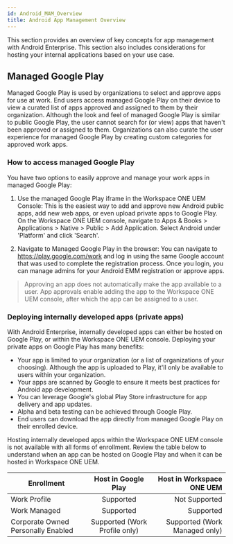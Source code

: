 ```yaml
---
id: Android_MAM_Overview
title: Android App Management Overview
---
```


This section provides an overview of key concepts for app management with Android Enterprise. This section also includes considerations for hosting your internal applications based on your use case.

## Managed Google Play
Managed Google Play is used by organizations to select and approve apps for use at work. End users access managed Google Play on their device to view a curated list of apps approved and assigned to them by their organization. Although the look and feel of managed Google Play is similar to public Google Play, the user cannot search for (or view) apps that haven't been approved or assigned to them. Organizations can also curate the user experience for managed Google Play by creating custom categories for approved work apps.

### How to access managed Google Play
You have two options to easily approve and manage your work apps in managed Google Play:

1) Use the managed Google Play iframe in the Workspace ONE UEM Console: This is the easiest way to add and approve new Android public apps, add new web apps, or even upload private apps to Google Play. On the Workspace ONE UEM console, navigate to Apps & Books > Applications > Native > Public > Add Application. Select Android under 'Platform' and click 'Search'.

2) Navigate to Managed Google Play in the browser: You can navigate to https://play.google.com/work and log in using the same Google account that was used to complete the registration process. Once you login, you can manage admins for your Android EMM registration or approve apps.

> Approving an app does not automatically make the app available to a user. App approvals enable adding the app to the Workspace ONE UEM console, after which the app can be assigned to a user.

### Deploying internally developed apps (private apps)
With Android Enterprise, internally developed apps can either be hosted on Google Play, or within the Workspace ONE UEM console. Deploying your private apps on Google Play has many benefits:

* Your app is limited to your organization (or a list of organizations of your choosing). Although the app is uploaded to Play, it'll only be available to users within your organization.
* Your apps are scanned by Google to ensure it meets best practices for Android app development.
* You can leverage Google's global Play Store infrastructure for app delivery and app updates.
* Alpha and beta testing can be achieved through Google Play.
* End users can download the app directly from managed Google Play on their enrolled device.

Hosting internally developed apps within the Workspace ONE UEM console is not available with all forms of enrollment. Review the table below to understand when an app can be hosted on Google Play and when it can be hosted in Workspace ONE UEM.

| Enrollment                         |      Host in Google Play      |     Host in Workspace ONE UEM |
|------------------------------------|:-----------------------------:|------------------------------:|
| Work Profile                       |           Supported           |                 Not Supported |
| Work Managed                       |           Supported           |                     Supported |
| Corporate Owned Personally Enabled | Supported (Work Profile only) | Supported (Work Managed only) |
